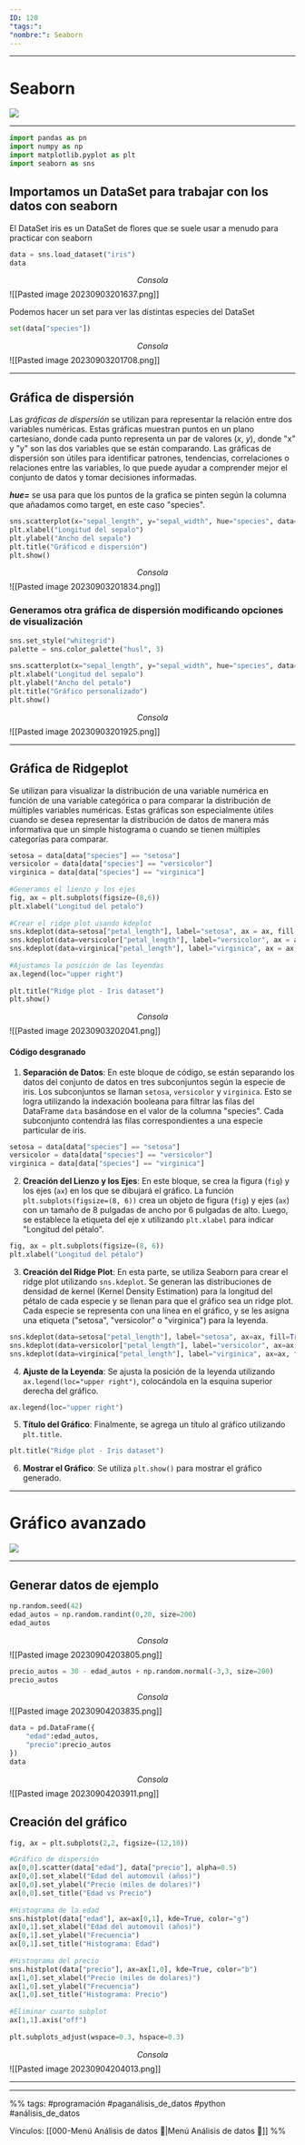 ```yaml
---
ID: 120
"tags:": 
"nombre:": Seaborn
---
```

___
# Seaborn
![](https://www.youtube.com/watch?v=MNajb2I7XzE&list=PL5C9QKu8AsmUK_7AEP0hSmt-8vcE8gnIB&index=18)
___
```python
import pandas as pn
import numpy as np
import matplotlib.pyplot as plt
import seaborn as sns
```

## Importamos un DataSet para trabajar con los datos con seaborn
El DataSet iris es un DataSet de flores que se suele usar a menudo para practicar con seaborn

```python
data = sns.load_dataset("iris")
data
```
$$Consola$$
![[Pasted image 20230903201637.png]]

Podemos hacer un set para ver las distintas especies del DataSet

```python
set(data["species"])
```
$$Consola$$
![[Pasted image 20230903201708.png]]

___
## Gráfica de dispersión
Las _gráficas de dispersión_ se utilizan para representar la relación entre dos variables numéricas. Estas gráficas muestran puntos en un plano cartesiano, donde cada punto representa un par de valores ($x$, $y$), donde "x" y "y" son las dos variables que se están comparando. Las gráficas de dispersión son útiles para identificar patrones, tendencias, correlaciones o relaciones entre las variables, lo que puede ayudar a comprender mejor el conjunto de datos y tomar decisiones informadas.

***hue=*** se usa para que los puntos de la grafica se pinten según la columna que añadamos como target, en este caso "species".

```python
sns.scatterplot(x="sepal_length", y="sepal_width", hue="species", data=data)
plt.xlabel("Longitud del sepalo")
plt.ylabel("Ancho del sepalo")
plt.title("Gráficod e dispersión")
plt.show()
```
$$Consola$$
![[Pasted image 20230903201834.png]]

### Generamos otra gráfica de dispersión modificando opciones de visualización

```python
sns.set_style("whitegrid")
palette = sns.color_palette("husl", 3)
  
sns.scatterplot(x="sepal_length", y="sepal_width", hue="species", data=data, palette=palette)
plt.xlabel("Longitud del sepalo")
plt.ylabel("Ancho del petalo")
plt.title("Gráfico personalizado")
plt.show()
```
$$Consola$$
![[Pasted image 20230903201925.png]]

___
## Gráfica de Ridgeplot
Se utilizan para visualizar la distribución de una variable numérica en función de una variable categórica o para comparar la distribución de múltiples variables numéricas. Estas gráficas son especialmente útiles cuando se desea representar la distribución de datos de manera más informativa que un simple histograma o cuando se tienen múltiples categorías para comparar.

```python
setosa = data[data["species"] == "setosa"]
versicolor = data[data["species"] == "versicolor"]
virginica = data[data["species"] == "virginica"]
  
#Generamos el lienzo y los ejes
fig, ax = plt.subplots(figsize=(8,6))
plt.xlabel("Longitud del petalo")
  
#Crear el ridge plot usando kdeplot
sns.kdeplot(data=setosa["petal_length"], label="setosa", ax = ax, fill = True)
sns.kdeplot(data=versicolor["petal_length"], label="versicolor", ax = ax, fill = True)
sns.kdeplot(data=virginica["petal_length"], label="virginica", ax = ax, fill = True)
  
#Ajustamos la posición de las leyendas
ax.legend(loc="upper right")
  
plt.title("Ridge plot - Iris dataset")
plt.show()
```
$$Consola$$
![[Pasted image 20230903202041.png]]

#### Código desgranado 
1. **Separación de Datos**: En este bloque de código, se están separando los datos del conjunto de datos en tres subconjuntos según la especie de iris. Los subconjuntos se llaman `setosa`, `versicolor` y `virginica`. Esto se logra utilizando la indexación booleana para filtrar las filas del DataFrame `data` basándose en el valor de la columna "species". Cada subconjunto contendrá las filas correspondientes a una especie particular de iris.

```python
setosa = data[data["species"] == "setosa"]
versicolor = data[data["species"] == "versicolor"]
virginica = data[data["species"] == "virginica"]
```

2. **Creación del Lienzo y los Ejes**: En este bloque, se crea la figura (`fig`) y los ejes (`ax`) en los que se dibujará el gráfico. La función `plt.subplots(figsize=(8, 6))` crea un objeto de figura (`fig`) y ejes (`ax`) con un tamaño de 8 pulgadas de ancho por 6 pulgadas de alto. Luego, se establece la etiqueta del eje x utilizando `plt.xlabel` para indicar "Longitud del pétalo".

```python
fig, ax = plt.subplots(figsize=(8, 6))
plt.xlabel("Longitud del pétalo")
```

3. **Creación del Ridge Plot**: En esta parte, se utiliza Seaborn para crear el ridge plot utilizando `sns.kdeplot`. Se generan las distribuciones de densidad de kernel (Kernel Density Estimation) para la longitud del pétalo de cada especie y se llenan para que el gráfico sea un ridge plot. Cada especie se representa con una línea en el gráfico, y se les asigna una etiqueta ("setosa", "versicolor" o "virginica") para la leyenda.

```python
sns.kdeplot(data=setosa["petal_length"], label="setosa", ax=ax, fill=True)
sns.kdeplot(data=versicolor["petal_length"], label="versicolor", ax=ax, fill=True)
sns.kdeplot(data=virginica["petal_length"], label="virginica", ax=ax, fill=True)
```

4. **Ajuste de la Leyenda**: Se ajusta la posición de la leyenda utilizando `ax.legend(loc="upper right")`, colocándola en la esquina superior derecha del gráfico.

```python
ax.legend(loc="upper right")
```

5. **Título del Gráfico**: Finalmente, se agrega un título al gráfico utilizando `plt.title`.

```python
plt.title("Ridge plot - Iris dataset")
```

6. **Mostrar el Gráfico**: Se utiliza `plt.show()` para mostrar el gráfico generado.

___
# Gráfico avanzado
![](https://www.youtube.com/watch?v=ARUYAIU3ULo&list=PL5C9QKu8AsmUK_7AEP0hSmt-8vcE8gnIB&index=19)
___
## Generar datos de ejemplo

```python
np.random.seed(42)
edad_autos = np.random.randint(0,20, size=200)
edad_autos
```
$$Consola$$
![[Pasted image 20230904203805.png]]

```python
precio_autos = 30 - edad_autos + np.random.normal(-3,3, size=200)
precio_autos
```
$$Consola$$
![[Pasted image 20230904203835.png]]

```python
data = pd.DataFrame({
    "edad":edad_autos,
    "precio":precio_autos
})
data
```
$$Consola$$
![[Pasted image 20230904203911.png]]

## Creación del gráfico

```python
fig, ax = plt.subplots(2,2, figsize=(12,10))

#Gráfico de dispersión
ax[0,0].scatter(data["edad"], data["precio"], alpha=0.5)
ax[0,0].set_xlabel("Edad del automovil (años)")
ax[0,0].set_ylabel("Precio (miles de dolares)")
ax[0,0].set_title("Edad vs Precio")
  
#Histograma de la edad
sns.histplot(data["edad"], ax=ax[0,1], kde=True, color="g")
ax[0,1].set_xlabel("Edad del automovil (años)")
ax[0,1].set_ylabel("Frecuencia")
ax[0,1].set_title("Histograma: Edad")
  
#Histograma del precio
sns.histplot(data["precio"], ax=ax[1,0], kde=True, color="b")
ax[1,0].set_xlabel("Precio (miles de dolares)")
ax[1,0].set_ylabel("Frecuencia")
ax[1,0].set_title("Histograma: Precio")
  
#Eliminar cuarto subplot
ax[1,1].axis("off")
  
plt.subplots_adjust(wspace=0.3, hspace=0.3)
```
$$Consola$$
![[Pasted image 20230904204013.png]]

___









































___
%%
tags: #programación #paganálisis_de_datos #python  #análisis_de_datos

Vínculos:   [[000-Menú Análisis de datos 📃|Menú Análisis de datos 📃]] 
%%